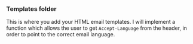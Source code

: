 ### Templates folder

This is where you add your HTML email templates. I will implement a function
which allows the user to get `Accept-Language` from the header, in order to
point to the correct email language.